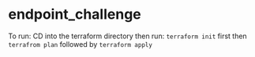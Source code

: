 # endpoint_challenge
To run: 
CD into the terraform directory then run:
`terraform init` first then `terrafrom plan` followed by `terraform apply`
